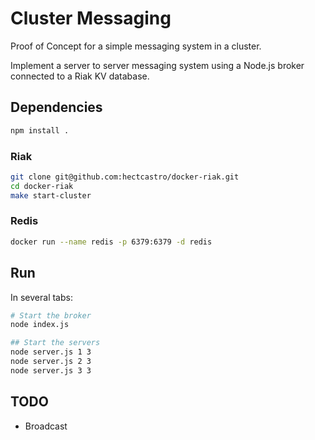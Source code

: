 # Cluster Messaging

Proof of Concept for a simple messaging system in a cluster.

Implement a server to server messaging system using a Node.js broker connected to a Riak KV database.

## Dependencies

```bash
npm install .
```

### Riak

```bash
git clone git@github.com:hectcastro/docker-riak.git
cd docker-riak
make start-cluster
```

### Redis

```bash
docker run --name redis -p 6379:6379 -d redis
```

## Run

In several tabs:
```bash
# Start the broker
node index.js

## Start the servers
node server.js 1 3
node server.js 2 3
node server.js 3 3
```

## TODO

* Broadcast
